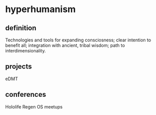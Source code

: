 # hyperhumanism

## definition

Technologies and tools for expanding consciosness; clear intention to benefit all; integration with ancient, tribal wisdom; path to interdimensionality. 


## projects

eDMT


## conferences

Hololife
Regen OS meetups


